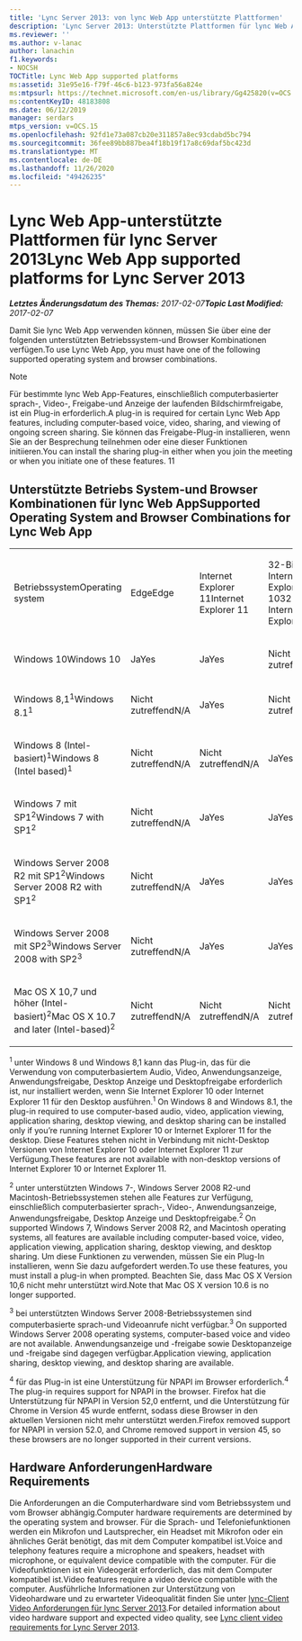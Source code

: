 ```yaml
---
title: 'Lync Server 2013: von lync Web App unterstützte Plattformen'
description: 'Lync Server 2013: Unterstützte Plattformen für lync Web App.'
ms.reviewer: ''
ms.author: v-lanac
author: lanachin
f1.keywords:
- NOCSH
TOCTitle: Lync Web App supported platforms
ms:assetid: 31e95e16-f79f-46c6-b123-973fa56a824e
ms:mtpsurl: https://technet.microsoft.com/en-us/library/Gg425820(v=OCS.15)
ms:contentKeyID: 48183808
ms.date: 06/12/2019
manager: serdars
mtps_version: v=OCS.15
ms.openlocfilehash: 92fd1e73a087cb20e311857a8ec93cdabd5bc794
ms.sourcegitcommit: 36fee89bb887bea4f18b19f17a8c69daf5bc423d
ms.translationtype: MT
ms.contentlocale: de-DE
ms.lasthandoff: 11/26/2020
ms.locfileid: "49426235"
---
```

# <a name="lync-web-app-supported-platforms-for-lync-server-2013"></a><span data-ttu-id="927ca-103">Lync Web App-unterstützte Plattformen für lync Server 2013</span><span class="sxs-lookup"><span data-stu-id="927ca-103">Lync Web App supported platforms for Lync Server 2013</span></span>

<div data-xmlns="http://www.w3.org/1999/xhtml">

<div class="topic" data-xmlns="http://www.w3.org/1999/xhtml" data-msxsl="urn:schemas-microsoft-com:xslt" data-cs="https://msdn.microsoft.com/">

<div data-asp="https://msdn2.microsoft.com/asp">



</div>

<div id="mainSection">

<div id="mainBody"><span data-ttu-id="927ca-104">

<span> </span></span><span class="sxs-lookup"><span data-stu-id="927ca-104">

<span> </span></span></span>

<span data-ttu-id="927ca-105">_**Letztes Änderungsdatum des Themas:** 2017-02-07_</span><span class="sxs-lookup"><span data-stu-id="927ca-105">_**Topic Last Modified:** 2017-02-07_</span></span>

<span data-ttu-id="927ca-106">Damit Sie lync Web App verwenden können, müssen Sie über eine der folgenden unterstützten Betriebssystem-und Browser Kombinationen verfügen.</span><span class="sxs-lookup"><span data-stu-id="927ca-106">To use Lync Web App, you must have one of the following supported operating system and browser combinations.</span></span>

<div>


> [!NOTE]  
> <span data-ttu-id="927ca-107">Für bestimmte lync Web App-Features, einschließlich computerbasierter sprach-, Video-, Freigabe-und Anzeige der laufenden Bildschirmfreigabe, ist ein Plug-in erforderlich.</span><span class="sxs-lookup"><span data-stu-id="927ca-107">A plug-in is required for certain Lync Web App features, including computer-based voice, video, sharing, and viewing of ongoing screen sharing.</span></span> <span data-ttu-id="927ca-108">Sie können das Freigabe-Plug-in installieren, wenn Sie an der Besprechung teilnehmen oder eine dieser Funktionen initiieren.</span><span class="sxs-lookup"><span data-stu-id="927ca-108">You can install the sharing plug-in either when you join the meeting or when you initiate one of these features.</span></span> <span data-ttu-id="927ca-109">1</span><span class="sxs-lookup"><span data-stu-id="927ca-109">1</span></span><BR>



</div>

<div>

## <a name="supported-operating-system-and-browser-combinations-for-lync-web-app"></a><span data-ttu-id="927ca-110">Unterstützte Betriebs System-und Browser Kombinationen für lync Web App</span><span class="sxs-lookup"><span data-stu-id="927ca-110">Supported Operating System and Browser Combinations for Lync Web App</span></span>


<table style="width:100%;">
<colgroup>
<col style="width: 9%" />
<col style="width: 9%" />
<col style="width: 9%" />
<col style="width: 9%" />
<col style="width: 9%" />
<col style="width: 9%" />
<col style="width: 9%" />
<col style="width: 9%" />
<col style="width: 9%" />
<col style="width: 9%" />
<col style="width: 9%" />
</colgroup>
<tbody>
<tr class="odd">
<td><p><span data-ttu-id="927ca-111">Betriebssystem</span><span class="sxs-lookup"><span data-stu-id="927ca-111">Operating system</span></span></p></td>
<td><p><span data-ttu-id="927ca-112">Edge</span><span class="sxs-lookup"><span data-stu-id="927ca-112">Edge</span></span></p></td>
<td><p><span data-ttu-id="927ca-113">Internet Explorer 11</span><span class="sxs-lookup"><span data-stu-id="927ca-113">Internet Explorer 11</span></span></p></td>
<td><p><span data-ttu-id="927ca-114">32-Bit Internet Explorer 10</span><span class="sxs-lookup"><span data-stu-id="927ca-114">32-bit Internet Explorer 10</span></span></p></td>
<td><p><span data-ttu-id="927ca-115">64-Bit Internet Explorer 10</span><span class="sxs-lookup"><span data-stu-id="927ca-115">64-bit Internet Explorer 10</span></span></p></td>
<td><p><span data-ttu-id="927ca-116">32-Bit Internet Explorer 9</span><span class="sxs-lookup"><span data-stu-id="927ca-116">32-bit Internet Explorer 9</span></span></p></td>
<td><p><span data-ttu-id="927ca-117">64-Bit Internet Explorer 9</span><span class="sxs-lookup"><span data-stu-id="927ca-117">64-bit Internet Explorer 9</span></span></p></td>
<td><p><span data-ttu-id="927ca-118">Firefox 32-Bit<sup>4</sup></span><span class="sxs-lookup"><span data-stu-id="927ca-118">Firefox 32-bit<sup>4</sup></span></span></p></td>
<td><p><span data-ttu-id="927ca-119">Firefox 64-Bit<sup>4</sup></span><span class="sxs-lookup"><span data-stu-id="927ca-119">Firefox 64-bit<sup>4</sup></span></span></p></td>
<td><p><span data-ttu-id="927ca-120">Safari</span><span class="sxs-lookup"><span data-stu-id="927ca-120">Safari</span></span></p></td>
<td><p><span data-ttu-id="927ca-121">Chrome<sup>4</sup></span><span class="sxs-lookup"><span data-stu-id="927ca-121">Chrome<sup>4</sup></span></span></p></td>
</tr>
<tr class="even">
<td><p><span data-ttu-id="927ca-122">Windows 10</span><span class="sxs-lookup"><span data-stu-id="927ca-122">Windows 10</span></span></p></td>
<td><p><span data-ttu-id="927ca-123">Ja</span><span class="sxs-lookup"><span data-stu-id="927ca-123">Yes</span></span></p></td>
<td><p><span data-ttu-id="927ca-124">Ja</span><span class="sxs-lookup"><span data-stu-id="927ca-124">Yes</span></span></p></td>
<td><p><span data-ttu-id="927ca-125">Nicht zutreffend</span><span class="sxs-lookup"><span data-stu-id="927ca-125">N/A</span></span></p></td>
<td><p><span data-ttu-id="927ca-126">Nicht zutreffend</span><span class="sxs-lookup"><span data-stu-id="927ca-126">N/A</span></span></p></td>
<td><p><span data-ttu-id="927ca-127">Nicht zutreffend</span><span class="sxs-lookup"><span data-stu-id="927ca-127">N/A</span></span></p></td>
<td><p><span data-ttu-id="927ca-128">Nicht zutreffend</span><span class="sxs-lookup"><span data-stu-id="927ca-128">N/A</span></span></p></td>
<td><p><span data-ttu-id="927ca-129">Nein</span><span class="sxs-lookup"><span data-stu-id="927ca-129">No</span></span></p></td>
<td><p><span data-ttu-id="927ca-130">Nein</span><span class="sxs-lookup"><span data-stu-id="927ca-130">No</span></span></p></td>
<td><p><span data-ttu-id="927ca-131">Nicht zutreffend</span><span class="sxs-lookup"><span data-stu-id="927ca-131">N/A</span></span></p></td>
<td><p><span data-ttu-id="927ca-132">Nein</span><span class="sxs-lookup"><span data-stu-id="927ca-132">No</span></span></p></td>
</tr>
<tr class="odd">
<td><p><span data-ttu-id="927ca-133">Windows 8,1<sup>1</sup></span><span class="sxs-lookup"><span data-stu-id="927ca-133">Windows 8.1<sup>1</sup></span></span></p></td>
<td><p><span data-ttu-id="927ca-134">Nicht zutreffend</span><span class="sxs-lookup"><span data-stu-id="927ca-134">N/A</span></span></p></td>
<td><p><span data-ttu-id="927ca-135">Ja</span><span class="sxs-lookup"><span data-stu-id="927ca-135">Yes</span></span></p></td>
<td><p><span data-ttu-id="927ca-136">Nicht zutreffend</span><span class="sxs-lookup"><span data-stu-id="927ca-136">N/A</span></span></p></td>
<td><p><span data-ttu-id="927ca-137">Nicht zutreffend</span><span class="sxs-lookup"><span data-stu-id="927ca-137">N/A</span></span></p></td>
<td><p><span data-ttu-id="927ca-138">Nicht zutreffend</span><span class="sxs-lookup"><span data-stu-id="927ca-138">N/A</span></span></p></td>
<td><p><span data-ttu-id="927ca-139">Nicht zutreffend</span><span class="sxs-lookup"><span data-stu-id="927ca-139">N/A</span></span></p></td>
<td><p><span data-ttu-id="927ca-140">Nein</span><span class="sxs-lookup"><span data-stu-id="927ca-140">No</span></span></p></td>
<td><p><span data-ttu-id="927ca-141">Nein</span><span class="sxs-lookup"><span data-stu-id="927ca-141">No</span></span></p></td>
<td><p><span data-ttu-id="927ca-142">Nicht zutreffend</span><span class="sxs-lookup"><span data-stu-id="927ca-142">N/A</span></span></p></td>
<td><p><span data-ttu-id="927ca-143">Nein</span><span class="sxs-lookup"><span data-stu-id="927ca-143">No</span></span></p></td>
</tr>
<tr class="even">
<td><p><span data-ttu-id="927ca-144">Windows 8 (Intel-basiert)<sup>1</sup></span><span class="sxs-lookup"><span data-stu-id="927ca-144">Windows 8 (Intel based)<sup>1</sup></span></span></p></td>
<td><p><span data-ttu-id="927ca-145">Nicht zutreffend</span><span class="sxs-lookup"><span data-stu-id="927ca-145">N/A</span></span></p></td>
<td><p><span data-ttu-id="927ca-146">Nicht zutreffend</span><span class="sxs-lookup"><span data-stu-id="927ca-146">N/A</span></span></p></td>
<td><p><span data-ttu-id="927ca-147">Ja</span><span class="sxs-lookup"><span data-stu-id="927ca-147">Yes</span></span></p></td>
<td><p><span data-ttu-id="927ca-148">Ja</span><span class="sxs-lookup"><span data-stu-id="927ca-148">Yes</span></span></p></td>
<td><p><span data-ttu-id="927ca-149">Nicht zutreffend</span><span class="sxs-lookup"><span data-stu-id="927ca-149">N/A</span></span></p></td>
<td><p><span data-ttu-id="927ca-150">Nicht zutreffend</span><span class="sxs-lookup"><span data-stu-id="927ca-150">N/A</span></span></p></td>
<td><p><span data-ttu-id="927ca-151">Nein</span><span class="sxs-lookup"><span data-stu-id="927ca-151">No</span></span></p></td>
<td><p><span data-ttu-id="927ca-152">Nein</span><span class="sxs-lookup"><span data-stu-id="927ca-152">No</span></span></p></td>
<td><p><span data-ttu-id="927ca-153">Nicht zutreffend</span><span class="sxs-lookup"><span data-stu-id="927ca-153">N/A</span></span></p></td>
<td><p><span data-ttu-id="927ca-154">Nein</span><span class="sxs-lookup"><span data-stu-id="927ca-154">No</span></span></p></td>
</tr>
<tr class="odd">
<td><p><span data-ttu-id="927ca-155">Windows 7 mit SP1<sup>2</sup></span><span class="sxs-lookup"><span data-stu-id="927ca-155">Windows 7 with SP1<sup>2</sup></span></span></p></td>
<td><p><span data-ttu-id="927ca-156">Nicht zutreffend</span><span class="sxs-lookup"><span data-stu-id="927ca-156">N/A</span></span></p></td>
<td><p><span data-ttu-id="927ca-157">Ja</span><span class="sxs-lookup"><span data-stu-id="927ca-157">Yes</span></span></p></td>
<td><p><span data-ttu-id="927ca-158">Ja</span><span class="sxs-lookup"><span data-stu-id="927ca-158">Yes</span></span></p></td>
<td><p><span data-ttu-id="927ca-159">Ja</span><span class="sxs-lookup"><span data-stu-id="927ca-159">Yes</span></span></p></td>
<td><p><span data-ttu-id="927ca-160">Ja</span><span class="sxs-lookup"><span data-stu-id="927ca-160">Yes</span></span></p></td>
<td><p><span data-ttu-id="927ca-161">Ja</span><span class="sxs-lookup"><span data-stu-id="927ca-161">Yes</span></span></p></td>
<td><p><span data-ttu-id="927ca-162">Nein</span><span class="sxs-lookup"><span data-stu-id="927ca-162">No</span></span></p></td>
<td><p><span data-ttu-id="927ca-163">Nein</span><span class="sxs-lookup"><span data-stu-id="927ca-163">No</span></span></p></td>
<td><p><span data-ttu-id="927ca-164">Nicht zutreffend</span><span class="sxs-lookup"><span data-stu-id="927ca-164">N/A</span></span></p></td>
<td><p><span data-ttu-id="927ca-165">Nein</span><span class="sxs-lookup"><span data-stu-id="927ca-165">No</span></span></p></td>
</tr>
<tr class="even">
<td><p><span data-ttu-id="927ca-166">Windows Server 2008 R2 mit SP1<sup>2</sup></span><span class="sxs-lookup"><span data-stu-id="927ca-166">Windows Server 2008 R2 with SP1<sup>2</sup></span></span></p></td>
<td><p><span data-ttu-id="927ca-167">Nicht zutreffend</span><span class="sxs-lookup"><span data-stu-id="927ca-167">N/A</span></span></p></td>
<td><p><span data-ttu-id="927ca-168">Ja</span><span class="sxs-lookup"><span data-stu-id="927ca-168">Yes</span></span></p></td>
<td><p><span data-ttu-id="927ca-169">Ja</span><span class="sxs-lookup"><span data-stu-id="927ca-169">Yes</span></span></p></td>
<td><p><span data-ttu-id="927ca-170">Ja</span><span class="sxs-lookup"><span data-stu-id="927ca-170">Yes</span></span></p></td>
<td><p><span data-ttu-id="927ca-171">Ja</span><span class="sxs-lookup"><span data-stu-id="927ca-171">Yes</span></span></p></td>
<td><p><span data-ttu-id="927ca-172">Ja</span><span class="sxs-lookup"><span data-stu-id="927ca-172">Yes</span></span></p></td>
<td><p><span data-ttu-id="927ca-173">Nein</span><span class="sxs-lookup"><span data-stu-id="927ca-173">No</span></span></p></td>
<td><p><span data-ttu-id="927ca-174">Nein</span><span class="sxs-lookup"><span data-stu-id="927ca-174">No</span></span></p></td>
<td><p><span data-ttu-id="927ca-175">Nicht zutreffend</span><span class="sxs-lookup"><span data-stu-id="927ca-175">N/A</span></span></p></td>
<td><p><span data-ttu-id="927ca-176">Nein</span><span class="sxs-lookup"><span data-stu-id="927ca-176">No</span></span></p></td>
</tr>
<tr class="odd">
<td><p><span data-ttu-id="927ca-177">Windows Server 2008 mit SP2<sup>3</sup></span><span class="sxs-lookup"><span data-stu-id="927ca-177">Windows Server 2008 with SP2<sup>3</sup></span></span></p></td>
<td><p><span data-ttu-id="927ca-178">Nicht zutreffend</span><span class="sxs-lookup"><span data-stu-id="927ca-178">N/A</span></span></p></td>
<td><p><span data-ttu-id="927ca-179">Ja</span><span class="sxs-lookup"><span data-stu-id="927ca-179">Yes</span></span></p></td>
<td><p><span data-ttu-id="927ca-180">Ja</span><span class="sxs-lookup"><span data-stu-id="927ca-180">Yes</span></span></p></td>
<td><p><span data-ttu-id="927ca-181">Nein</span><span class="sxs-lookup"><span data-stu-id="927ca-181">No</span></span></p></td>
<td><p><span data-ttu-id="927ca-182">Ja</span><span class="sxs-lookup"><span data-stu-id="927ca-182">Yes</span></span></p></td>
<td><p><span data-ttu-id="927ca-183">Nein</span><span class="sxs-lookup"><span data-stu-id="927ca-183">No</span></span></p></td>
<td><p><span data-ttu-id="927ca-184">Nein</span><span class="sxs-lookup"><span data-stu-id="927ca-184">No</span></span></p></td>
<td><p><span data-ttu-id="927ca-185">Nein</span><span class="sxs-lookup"><span data-stu-id="927ca-185">No</span></span></p></td>
<td><p><span data-ttu-id="927ca-186">Nicht zutreffend</span><span class="sxs-lookup"><span data-stu-id="927ca-186">N/A</span></span></p></td>
<td><p><span data-ttu-id="927ca-187">Nein</span><span class="sxs-lookup"><span data-stu-id="927ca-187">No</span></span></p></td>
</tr>
<tr class="even">
<td><p><span data-ttu-id="927ca-188">Mac OS X 10,7 und höher (Intel-basiert)<sup>2</sup></span><span class="sxs-lookup"><span data-stu-id="927ca-188">Mac OS X 10.7 and later (Intel-based)<sup>2</sup></span></span></p></td>
<td><p><span data-ttu-id="927ca-189">Nicht zutreffend</span><span class="sxs-lookup"><span data-stu-id="927ca-189">N/A</span></span></p></td>
<td><p><span data-ttu-id="927ca-190">Nicht zutreffend</span><span class="sxs-lookup"><span data-stu-id="927ca-190">N/A</span></span></p></td>
<td><p><span data-ttu-id="927ca-191">Nicht zutreffend</span><span class="sxs-lookup"><span data-stu-id="927ca-191">N/A</span></span></p></td>
<td><p><span data-ttu-id="927ca-192">Nicht zutreffend</span><span class="sxs-lookup"><span data-stu-id="927ca-192">N/A</span></span></p></td>
<td><p><span data-ttu-id="927ca-193">Nicht zutreffend</span><span class="sxs-lookup"><span data-stu-id="927ca-193">N/A</span></span></p></td>
<td><p><span data-ttu-id="927ca-194">Nicht zutreffend</span><span class="sxs-lookup"><span data-stu-id="927ca-194">N/A</span></span></p></td>
<td><p><span data-ttu-id="927ca-195">Nein</span><span class="sxs-lookup"><span data-stu-id="927ca-195">No</span></span></p></td>
<td><p><span data-ttu-id="927ca-196">Nein</span><span class="sxs-lookup"><span data-stu-id="927ca-196">No</span></span></p></td>
<td><p><span data-ttu-id="927ca-197">Ja</span><span class="sxs-lookup"><span data-stu-id="927ca-197">Yes</span></span></p></td>
<td><p><span data-ttu-id="927ca-198">Nein</span><span class="sxs-lookup"><span data-stu-id="927ca-198">No</span></span></p></td>
</tr>
</tbody>
</table>


<span data-ttu-id="927ca-199"><sup>1</sup> unter Windows 8 und Windows 8,1 kann das Plug-in, das für die Verwendung von computerbasiertem Audio, Video, Anwendungsanzeige, Anwendungsfreigabe, Desktop Anzeige und Desktopfreigabe erforderlich ist, nur installiert werden, wenn Sie Internet Explorer 10 oder Internet Explorer 11 für den Desktop ausführen.</span><span class="sxs-lookup"><span data-stu-id="927ca-199"><sup>1</sup> On Windows 8 and Windows 8.1, the plug-in required to use computer-based audio, video, application viewing, application sharing, desktop viewing, and desktop sharing can be installed only if you’re running Internet Explorer 10 or Internet Explorer 11 for the desktop.</span></span> <span data-ttu-id="927ca-200">Diese Features stehen nicht in Verbindung mit nicht-Desktop Versionen von Internet Explorer 10 oder Internet Explorer 11 zur Verfügung.</span><span class="sxs-lookup"><span data-stu-id="927ca-200">These features are not available with non-desktop versions of Internet Explorer 10 or Internet Explorer 11.</span></span>

<span data-ttu-id="927ca-201"><sup>2</sup> unter unterstützten Windows 7-, Windows Server 2008 R2-und Macintosh-Betriebssystemen stehen alle Features zur Verfügung, einschließlich computerbasierter sprach-, Video-, Anwendungsanzeige, Anwendungsfreigabe, Desktop Anzeige und Desktopfreigabe.</span><span class="sxs-lookup"><span data-stu-id="927ca-201"><sup>2</sup> On supported Windows 7, Windows Server 2008 R2, and Macintosh operating systems, all features are available including computer-based voice, video, application viewing, application sharing, desktop viewing, and desktop sharing.</span></span> <span data-ttu-id="927ca-202">Um diese Funktionen zu verwenden, müssen Sie ein Plug-In installieren, wenn Sie dazu aufgefordert werden.</span><span class="sxs-lookup"><span data-stu-id="927ca-202">To use these features, you must install a plug-in when prompted.</span></span> <span data-ttu-id="927ca-203">Beachten Sie, dass Mac OS X Version 10,6 nicht mehr unterstützt wird.</span><span class="sxs-lookup"><span data-stu-id="927ca-203">Note that Mac OS X version 10.6 is no longer supported.</span></span>

<span data-ttu-id="927ca-204"><sup>3</sup> bei unterstützten Windows Server 2008-Betriebssystemen sind computerbasierte sprach-und Videoanrufe nicht verfügbar.</span><span class="sxs-lookup"><span data-stu-id="927ca-204"><sup>3</sup> On supported Windows Server 2008 operating systems, computer-based voice and video are not available.</span></span> <span data-ttu-id="927ca-205">Anwendungsanzeige und -freigabe sowie Desktopanzeige und -freigabe sind dagegen verfügbar.</span><span class="sxs-lookup"><span data-stu-id="927ca-205">Application viewing, application sharing, desktop viewing, and desktop sharing are available.</span></span>

<span data-ttu-id="927ca-206"><sup>4</sup>  für das Plug-in ist eine Unterstützung für NPAPI im Browser erforderlich.</span><span class="sxs-lookup"><span data-stu-id="927ca-206"><sup>4</sup>  The plug-in requires support for NPAPI in the browser.</span></span> <span data-ttu-id="927ca-207">Firefox hat die Unterstützung für NPAPI in Version 52,0 entfernt, und die Unterstützung für Chrome in Version 45 wurde entfernt, sodass diese Browser in den aktuellen Versionen nicht mehr unterstützt werden.</span><span class="sxs-lookup"><span data-stu-id="927ca-207">Firefox removed support for NPAPI in version 52.0, and Chrome removed support in version 45, so these browsers are no longer supported in their current versions.</span></span>

</div>

<div>

## <a name="hardware-requirements"></a><span data-ttu-id="927ca-208">Hardware Anforderungen</span><span class="sxs-lookup"><span data-stu-id="927ca-208">Hardware Requirements</span></span>

<span data-ttu-id="927ca-209">Die Anforderungen an die Computerhardware sind vom Betriebssystem und vom Browser abhängig.</span><span class="sxs-lookup"><span data-stu-id="927ca-209">Computer hardware requirements are determined by the operating system and browser.</span></span> <span data-ttu-id="927ca-210">Für die Sprach- und Telefoniefunktionen werden ein Mikrofon und Lautsprecher, ein Headset mit Mikrofon oder ein ähnliches Gerät benötigt, das mit dem Computer kompatibel ist.</span><span class="sxs-lookup"><span data-stu-id="927ca-210">Voice and telephony features require a microphone and speakers, headset with microphone, or equivalent device compatible with the computer.</span></span> <span data-ttu-id="927ca-211">Für die Videofunktionen ist ein Videogerät erforderlich, das mit dem Computer kompatibel ist.</span><span class="sxs-lookup"><span data-stu-id="927ca-211">Video features require a video device compatible with the computer.</span></span> <span data-ttu-id="927ca-212">Ausführliche Informationen zur Unterstützung von Videohardware und zu erwarteter Videoqualität finden Sie unter [lync-Client Video Anforderungen für lync Server 2013](lync-server-2013-lync-client-video-requirements.md).</span><span class="sxs-lookup"><span data-stu-id="927ca-212">For detailed information about video hardware support and expected video quality, see [Lync client video requirements for Lync Server 2013](lync-server-2013-lync-client-video-requirements.md).</span></span>

<span data-ttu-id="927ca-213"></div>

</div>

<span> </span>

</div>

</div>

</span><span class="sxs-lookup"><span data-stu-id="927ca-213"></div>

</div>

<span> </span>

</div>

</div>

</span></span></div>

